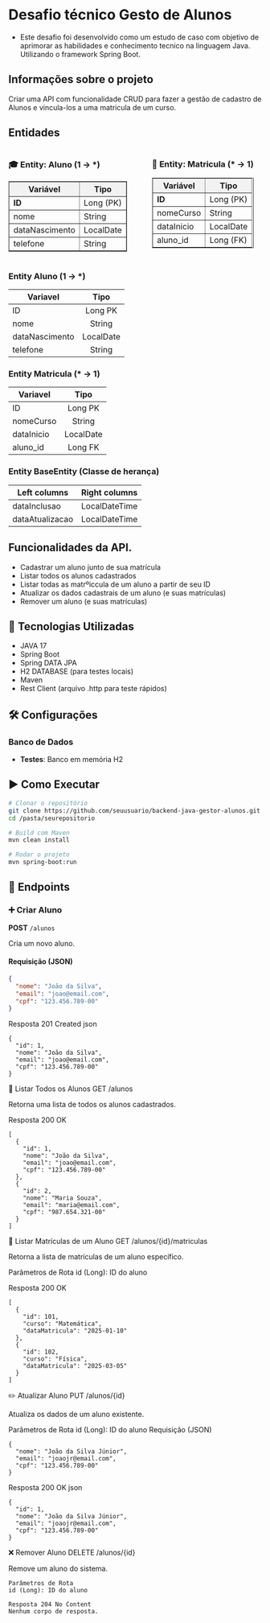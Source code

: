 # Desafio técnico Gesto de Alunos 

- Este desafio foi desenvolvido como um estudo de caso com objetivo de aprimorar as habilidades e conhecimento tecnico na linguagem Java. Utilizando o framework Spring Boot.

## Informações sobre o projeto
Criar uma API com funcionalidade CRUD para fazer a gestão de cadastro de Alunos e vincula-los a uma matricula de um curso. 

## Entidades


<div style="display: flex; gap: 50px;">

<!-- Aluno -->
<div>
<h3>🎓 Entity: Aluno (1 → *)</h3>
<table border="1" cellpadding="6" cellspacing="0">
  <thead style="background-color: #f2f2f2;">
    <tr>
      <th>Variável</th>
      <th>Tipo</th>
    </tr>
  </thead>
  <tr>
    <td><b>ID</b></td>
    <td>Long (PK)</td>
  </tr>
  <tr>
    <td>nome</td>
    <td>String</td>
  </tr>
  <tr>
    <td>dataNascimento</td>
    <td>LocalDate</td>
  </tr>
  <tr>
    <td>telefone</td>
    <td>String</td>
  </tr>
</table>
</div>

<!-- Matricula -->
<div>
<h3>📘 Entity: Matricula (* → 1)</h3>
<table border="1" cellpadding="6" cellspacing="0">
  <thead style="background-color: #f2f2f2;">
    <tr>
      <th>Variável</th>
      <th>Tipo</th>
    </tr>
  </thead>
  <tr>
    <td><b>ID</b></td>
    <td>Long (PK)</td>
  </tr>
  <tr>
    <td>nomeCurso</td>
    <td>String</td>
  </tr>
  <tr>
    <td>dataInicio</td>
    <td>LocalDate</td>
  </tr>
  <tr>
    <td>aluno_id</td>
    <td>Long (FK)</td>
  </tr>
</table>
</div>

</div>





### Entity Aluno (1 -> *)                
| Variavel  | Tipo  | 
| ------------- |:-------------:|
| ID            | Long PK    |
| nome          | String     |
| dataNascimento| LocalDate  |
| telefone      | String     |

### Entity Matricula (* -> 1)
| Variavel | Tipo | 
| ------------- |:-------------:|
| ID            | Long PK    |
| nomeCurso     | String     |
| dataInicio    | LocalDate  |
| aluno_id      | Long FK    |

### Entity BaseEntity (Classe de herança)
| Left columns  | Right columns | 
| ------------- |:-------------:|
| dataInclusao    | LocalDateTime |
| dataAtualizacao | LocalDateTime |

## Funcionalidades da API. 
- Cadastrar um aluno junto de sua matrícula
- Listar todos os alunos cadastrados
- Listar todas as matrºiccula de um aluno a partir de seu ID
- Atualizar os dados cadastrais de um aluno (e suas matrículas)
- Remover um aluno (e suas matrículas)

## 🚀 Tecnologias Utilizadas
- JAVA 17
- Spring Boot
- Spring DATA JPA
- H2 DATABASE (para testes locais)
- Maven
- Rest Client (arquivo .http para teste rápidos)

## 🛠️ Configurações

### Banco de Dados

- **Testes**: Banco em memória H2

## ▶️ Como Executar

```bash
# Clonar o repositório
git clone https://github.com/seuusuario/backend-java-gestor-alunos.git
cd /pasta/seurepositorio

# Build com Maven
mvn clean install

# Rodar o projeto
mvn spring-boot:run
```

## 🔗 Endpoints

### ➕ Criar Aluno

**POST** `/alunos`

Cria um novo aluno.

#### Requisição (JSON)
```json
{
  "nome": "João da Silva",
  "email": "joao@email.com",
  "cpf": "123.456.789-00"
}
```

Resposta 201 Created
json
```
{
  "id": 1,
  "nome": "João da Silva",
  "email": "joao@email.com",
  "cpf": "123.456.789-00"
}
```

📄 Listar Todos os Alunos
GET /alunos

Retorna uma lista de todos os alunos cadastrados.

Resposta 200 OK
```
[
  {
    "id": 1,
    "nome": "João da Silva",
    "email": "joao@email.com",
    "cpf": "123.456.789-00"
  },
  {
    "id": 2,
    "nome": "Maria Souza",
    "email": "maria@email.com",
    "cpf": "987.654.321-00"
  }
]
```

📘 Listar Matrículas de um Aluno
GET /alunos/{id}/matriculas

Retorna a lista de matrículas de um aluno específico.

Parâmetros de Rota
id (Long): ID do aluno

Resposta 200 OK
```
[
  {
    "id": 101,
    "curso": "Matemática",
    "dataMatricula": "2025-01-10"
  },
  {
    "id": 102,
    "curso": "Física",
    "dataMatricula": "2025-03-05"
  }
]
```

✏️ Atualizar Aluno
PUT /alunos/{id}

Atualiza os dados de um aluno existente.

Parâmetros de Rota
id (Long): ID do aluno
Requisição (JSON)
```
{
  "nome": "João da Silva Júnior",
  "email": "joaojr@email.com",
  "cpf": "123.456.789-00"
}
```
Resposta 200 OK
json
```
{
  "id": 1,
  "nome": "João da Silva Júnior",
  "email": "joaojr@email.com",
  "cpf": "123.456.789-00"
}
```
❌ Remover Aluno
DELETE /alunos/{id}

Remove um aluno do sistema.
```
Parâmetros de Rota
id (Long): ID do aluno

Resposta 204 No Content
Nenhum corpo de resposta.
```


